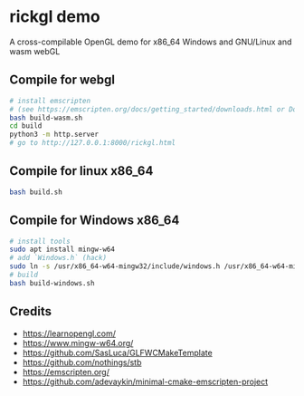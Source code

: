 # rickgl demo
A cross-compilable OpenGL demo for x86_64 Windows and GNU/Linux and wasm webGL

## Compile for webgl
```sh
# install emscripten
# (see https://emscripten.org/docs/getting_started/downloads.html or Dockerfile)
bash build-wasm.sh
cd build
python3 -m http.server
# go to http://127.0.0.1:8000/rickgl.html
```

## Compile for linux x86_64
```sh
bash build.sh
```

## Compile for Windows x86_64
```sh
# install tools
sudo apt install mingw-w64
# add `Windows.h` (hack)
sudo ln -s /usr/x86_64-w64-mingw32/include/windows.h /usr/x86_64-w64-mingw32/include/Windows.h
# build
bash build-windows.sh
```

## Credits
- https://learnopengl.com/
- https://www.mingw-w64.org/
- https://github.com/SasLuca/GLFWCMakeTemplate
- https://github.com/nothings/stb
- https://emscripten.org/
- https://github.com/adevaykin/minimal-cmake-emscripten-project
